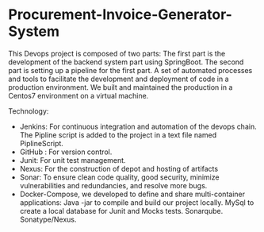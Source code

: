 # Procurement-Invoice-Generator-System
This Devops project is composed of two parts: 
The first part is the development of the backend system part using SpringBoot. 
The second part is setting up a pipeline for the first part.
A set of automated processes and tools to facilitate the development and deployment of code in a production environment.
We built and maintained the production in a Centos7 environment on a virtual machine.

Technology:
* Jenkins: For continuous integration and automation of the devops chain.
    The Pipline script is added to the project in a text file named PiplineScript.
* GitHub : For version control.
* Junit: For unit test management.
* Nexus: For the construction of depot and hosting of artifacts
* Sonar: To ensure clean code quality, good security, minimize vulnerabilities and redundancies, and resolve more bugs.
* Docker-Compose, we developed to define and share multi-container applications:
    Java -jar to compile and build our project locally.
    MySql to create a local database for Junit and Mocks tests.
    Sonarqube.
    Sonatype/Nexus.





